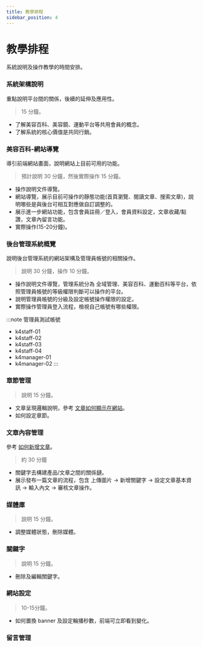 ```yaml
---
title: 教學排程
sidebar_position: 4
---
```


# 教學排程

系統說明及操作教學的時間安排。

### 系統架構說明

重點說明平台間的關係，後續的延伸及應用性。

> 15 分鐘。

-   了解美容百科、美容鏡、運動平台等共用會員的概念。
-   了解系統的核心價值是共同行銷。

### 美容百科-網站導覽

導引前端網站畫面，說明網站上目前可用的功能。

> 預計說明 30 分鐘，然後實際操作 15 分鐘。

-   操作說明文件導覽。
-   網站導覽，展示目前可操作的靜態功能(首頁瀏覽、閱讀文章、搜索文章)，說明哪些是與後台可相互對應做自訂調整的。
-   展示進一步網站功能，包含會員註冊／登入，會員資料設定，文章收藏/點讚，文章內留言功能。
-   實際操作(15-20分鐘)。

### 後台管理系統概覽

說明後台管理系統的網站架構及管理員帳號的相關操作。

> 說明 30 分鐘，操作 10 分鐘。

-   操作說明文件導覽，管理系統分為 全域管理、美容百科、運動百科等平台，依照管理員帳號的等級權限判斷可以操作的平台。
-   說明管理員帳號的分級及設定帳號操作權限的設定。
-   實際操作管理員登入流程，檢視自己帳號有哪些權限。

:::note 管理員測試帳號

-   k4staff-01
-   k4staff-02
-   k4staff-03
-   k4staff-04
-   k4manager-01
-   k4manager-02
    :::

### 章節管理

> 說明 15 分鐘。

-   文章呈現邏輯說明，參考 [文章如何顯示在網站](/docs/beauty/content/show-article-on-wrbsite.md)。
-   如何設定章節。

### 文章內容管理

參考 [如何新增文章](/docs/beauty/content/how-to-add-article.md)。

> 約 30 分鐘

-   關鍵字去構建產品/文章之間的關係鏈。
-   展示發布一篇文章的流程，包含 上傳圖片 -> 新增關鍵字 -> 設定文章基本資訊 -> 輸入內文 -> 審核文章操作。

### 媒體庫

> 說明 15 分鐘。

-   調整媒體狀態，刪除媒體。

### 關鍵字

> 說明 15 分鐘。

-   刪除及編輯關鍵字。

### 網站設定

> 10-15分鐘。

-   如何置換 banner 及設定輪播秒數，前端可立即看到變化。

### 留言管理

